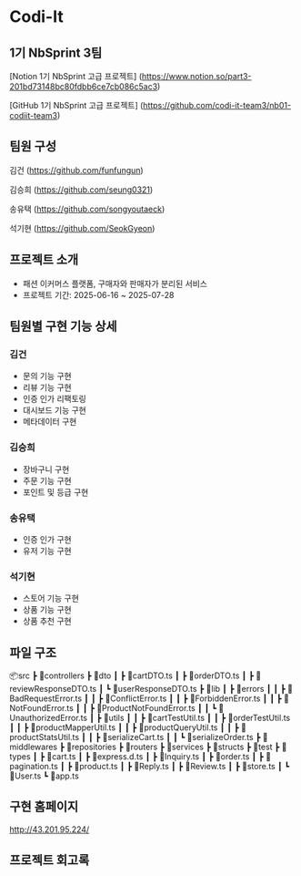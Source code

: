 # Codi-It

## 1기 NbSprint 3팀

[Notion 1기 NbSprint 고급 프로젝트] (https://www.notion.so/part3-201bd73148bc80fdbb6ce7cb086c5ac3)

[GitHub 1기 NbSprint 고급 프로젝트] (https://github.com/codi-it-team3/nb01-codiit-team3)

## 팀원 구성

김건 (https://github.com/funfungun)

김승희 (https://github.com/seung0321)

송유택 (https://github.com/songyoutaeck)

석기현 (https://github.com/SeokGyeon)

## 프로젝트 소개

- 패션 이커머스 플랫폼, 구매자와 판매자가 분리된 서비스
- 프로젝트 기간: 2025-06-16 ~ 2025-07-28

## 팀원별 구현 기능 상세

### 김건

- 문의 기능 구현
- 리뷰 기능 구현
- 인증 인가 리팩토링
- 대시보드 기능 구현
- 메타데이터 구현

### 김승희

- 장바구니 구현
- 주문 기능 구현
- 포인트 및 등급 구현

### 송유택

- 인증 인가 구현
- 유저 기능 구현

### 석기현

- 스토어 기능 구현
- 상품 기능 구현
- 상품 추천 구현

## 파일 구조

📦src
┣ 📂controllers
┣ 📂dto
┃ ┣ 📜cartDTO.ts
┃ ┣ 📜orderDTO.ts
┃ ┣ 📜reviewResponseDTO.ts
┃ ┗ 📜userResponseDTO.ts
┣ 📂lib
┃ ┣ 📂errors
┃ ┃ ┣ 📜BadRequestError.ts
┃ ┃ ┣ 📜ConflictError.ts
┃ ┃ ┣ 📜ForbiddenError.ts
┃ ┃ ┣ 📜NotFoundError.ts
┃ ┃ ┣ 📜ProductNotFoundError.ts
┃ ┃ ┗ 📜UnauthorizedError.ts
┃ ┣ 📂utils
┃ ┃ ┣ 📜cartTestUtil.ts
┃ ┃ ┣ 📜orderTestUtil.ts
┃ ┃ ┣ 📜productMapperUtil.ts
┃ ┃ ┣ 📜productQueryUtil.ts
┃ ┃ ┣ 📜productStatsUtil.ts
┃ ┃ ┣ 📜serializeCart.ts
┃ ┃ ┗ 📜serializeOrder.ts
┣ 📂middlewares
┣ 📂repositories
┣ 📂routers
┣ 📂services
┣ 📂structs
┣ 📂test
┣ 📂types
┃ ┣ 📜cart.ts
┃ ┣ 📜express.d.ts
┃ ┣ 📜Inquiry.ts
┃ ┣ 📜order.ts
┃ ┣ 📜pagination.ts
┃ ┣ 📜product.ts
┃ ┣ 📜Reply.ts
┃ ┣ 📜Review.ts
┃ ┣ 📜store.ts
┃ ┗ 📜User.ts
┗ 📜app.ts

## 구현 홈페이지

http://43.201.95.224/

## 프로젝트 회고록
